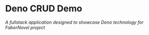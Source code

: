 # Deno CRUD Demo

_A fullstack application designed to showcase Deno technology for FaberNovel project_
